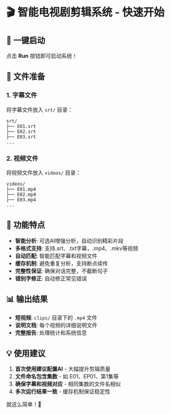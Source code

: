 # 🎬 智能电视剧剪辑系统 - 快速开始

## 🚀 一键启动
点击 **Run** 按钮即可启动系统！

## 📁 文件准备

### 1. 字幕文件
将字幕文件放入 `srt/` 目录：
```
srt/
├── E01.srt
├── E02.srt
├── E03.srt
...
```

### 2. 视频文件  
将视频文件放入 `videos/` 目录：
```
videos/
├── E01.mp4
├── E02.mp4
├── E03.mp4
...
```

## 🎯 功能特点

- **智能分析**: 可选AI增强分析，自动识别精彩片段
- **多格式支持**: 支持.srt、.txt字幕，.mp4、.mkv等视频
- **自动匹配**: 智能匹配字幕和视频文件
- **缓存机制**: 避免重复分析，支持断点续传
- **完整性保证**: 确保对话完整，不截断句子
- **错别字修正**: 自动修正常见错误

## 📊 输出结果

- **短视频**: `clips/` 目录下的 `.mp4` 文件
- **说明文档**: 每个视频的详细说明文件
- **完整报告**: 处理统计和系统信息

## 💡 使用建议

1. **首次使用建议配置AI** - 大幅提升剪辑质量
2. **文件命名包含集数** - 如 E01、EP01、第1集等
3. **确保字幕和视频对应** - 相同集数的文件名相似
4. **多次运行结果一致** - 缓存机制保证稳定性

就这么简单！🎉